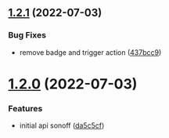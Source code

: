 ## [1.2.1](https://github.com/lucas-eduardo/api-sonoff/compare/v1.2.0...v1.2.1) (2022-07-03)


### Bug Fixes

* remove badge and trigger action ([437bcc9](https://github.com/lucas-eduardo/api-sonoff/commit/437bcc914ef2d9fd69ea9303af88b7b1e4fb1ba1))

# [1.2.0](https://github.com/lucas-eduardo/sonoff/compare/v1.1.3...v1.2.0) (2022-07-03)


### Features

* initial api sonoff ([da5c5cf](https://github.com/lucas-eduardo/sonoff/commit/da5c5cfe743277816d27afde21ddb2566e5808ec))
